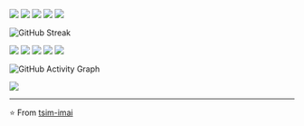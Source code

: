 ![](https://img.shields.io/badge/Code-Python-informational?style=flat&logo=python&logoColor=white&color=2bbc8a)
![](https://img.shields.io/badge/Code-JavaScript-informational?style=flat&logo=javascript&logoColor=white&color=2bbc8a)
![](https://img.shields.io/badge/Code-TypeScript-informational?style=flat&logo=typescript&logoColor=white&color=2bbc8a)
![](https://img.shields.io/badge/Tools-Docker-informational?style=flat&logo=docker&logoColor=white&color=2bbc8a)
![](https://img.shields.io/badge/Cloud-AWS-informational?style=flat&logo=amazon-aws&logoColor=white&color=2bbc8a)

![GitHub Streak](https://github-readme-streak-stats.herokuapp.com/?user=tsim-imai&theme=radical)

![](https://github-profile-summary-cards.vercel.app/api/cards/profile-details?username=tsim-imai&theme=github_dark)
![](https://github-profile-summary-cards.vercel.app/api/cards/repos-per-language?username=tsim-imai&theme=github_dark)
![](https://github-profile-summary-cards.vercel.app/api/cards/most-commit-language?username=tsim-imai&theme=github_dark)
![](https://github-profile-summary-cards.vercel.app/api/cards/stats?username=tsim-imai&theme=github_dark)
![](https://github-profile-summary-cards.vercel.app/api/cards/productive-time?username=tsim-imai&theme=github_dark)

![GitHub Activity Graph](https://github-readme-activity-graph.vercel.app/graph?username=tsim-imai&theme=github-dark)

![](https://github-profile-trophy.vercel.app/?username=tsim-imai&theme=darkhub&no-frame=true&no-bg=true&margin-w=4&rank=-SECRET,-UNKNOWN)

---
⭐️ From [tsim-imai](https://github.com/tsim-imai)
